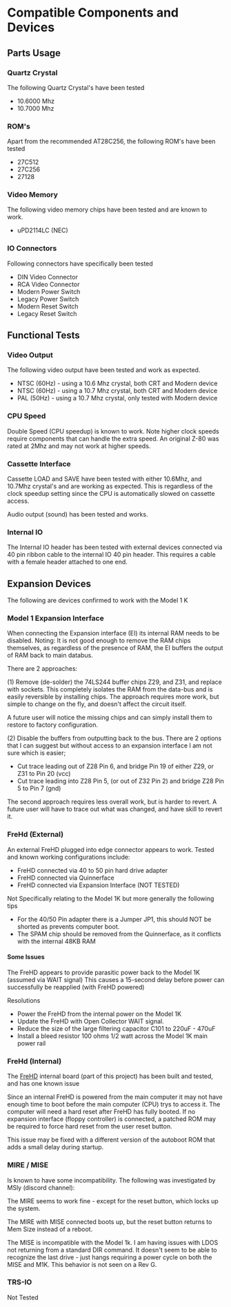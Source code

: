 # Compatible Components and Devices

## Parts Usage

### Quartz Crystal

The following Quartz Crystal's have been tested
* 10.6000 Mhz
* 10.7000 Mhz

### ROM's
Apart from the recommended AT28C256, the following ROM's have been tested
* 27C512
* 27C256
* 27128

### Video Memory
The following video memory chips have been tested and are known to work.
* uPD2114LC (NEC)

### IO Connectors

Following connectors have specifically been tested
* DIN Video Connector
* RCA Video Connector
* Modern Power Switch
* Legacy Power Switch
* Modern Reset Switch
* Legacy Reset Switch

## Functional Tests

### Video Output

The following video output have been tested and work as expected.
* NTSC (60Hz) - using a 10.6 Mhz crystal, both CRT and Modern device
* NTSC (60Hz) - using a 10.7 Mhz crystal, both CRT and Modern device
* PAL (50Hz) - using a 10.7 Mhz crystal, only tested with Modern device

### CPU Speed 

Double Speed (CPU speedup) is known to work. Note higher clock speeds require
components that can handle the extra speed. An original Z-80 was rated at 2Mhz
and may not work at higher speeds.

### Cassette Interface

Cassette LOAD and SAVE have been tested with either 10.6Mhz, and 10.7Mhz crystal's and are working as expected. 
This is regardless of the clock speedup setting since the CPU is automatically slowed on cassette access.

Audio output (sound) has been tested and works.

### Internal IO

The Internal IO header has been tested with external devices connected via 40 pin ribbon cable
to the internal IO 40 pin header. This requires a cable with a female header attached to one end. 

## Expansion Devices

The following are devices confirmed to work with the Model 1 K

### Model 1 Expansion Interface

When connecting the Expansion interface (EI) its internal RAM needs to be disabled.
Noting: It is not good enough to remove the RAM chips themselves, as regardless of the
presence of RAM, the EI buffers the output of RAM back to main databus.

There are 2 approaches:

(1) Remove (de-solder) the 74LS244 buffer chips Z29, and Z31, and replace with sockets.
This completely isolates the RAM from the data-bus and is easily reversible by installing chips.
The approach requires more work, but simple to change on the fly, and doesn't affect the circuit itself.

A future user will notice the missing chips and can simply install them to restore to factory
configuration.

(2) Disable the buffers from outputting back to the bus. There are 2 options that I can suggest
but without access to an expansion interface I am not sure which is easier;
* Cut trace leading out of Z28 Pin 6, and bridge Pin 19 of either Z29, or Z31 to Pin 20 (vcc)
* Cut trace leading into Z28 Pin 5, (or out of Z32 Pin 2) and bridge Z28 Pin 5 to Pin 7 (gnd)

The second approach requires less overall work, but is harder to revert. A future user will have
to trace out what was changed, and have skill to revert it.

### FreHd (External)

An external FreHD plugged into edge connector appears to work. 
Tested and known working configurations include:
* FreHD connected via 40 to 50 pin hard drive adapter
* FreHD connected via Quinnerface
* FreHD connected via Expansion Interface (NOT TESTED)

Not Specifically relating to the Model 1K but more generally the following tips
* For the 40/50 Pin adapter there is a Jumper JP1, this should NOT be shorted as prevents computer boot.
* The SPAM chip should be removed from the Quinnerface, as it conflicts with the internal 48KB RAM

#### Some Issues

The FreHD appears to provide parasitic power back to the Model 1K (assumed via WAIT signal)
This causes a 15-second delay before power can successfully be reapplied (with FreHD powered)

Resolutions
* Power the FreHD from the internal power on the Model 1K
* Update the FreHD with Open Collector WAIT signal.
* Reduce the size of the large filtering capacitor C101 to 220uF - 470uF
* Install a bleed resistor 100 ohms 1/2 watt across the Model 1K main power rail

### FreHd (Internal)

The [FreHD](./frehd/README.md) internal board (part of this project)
has been built and tested, and has one known issue

Since an internal FreHD is powered from the main computer it may not
have enough time to boot before the main computer (CPU) trys to access it.
The computer will need a hard reset after FreHD has fully booted.
If no expansion interface (floppy controller) is connected, 
a patched ROM may be required to force hard reset from the user reset button.

This issue may be fixed with a different version of the autoboot ROM
that adds a small delay during startup.

### MIRE / MISE

Is known to have some incompatibility. The following was investigated by MSly (discord channel):

The MIRE seems to work fine - except for the reset button, which locks up the system.

The MIRE with MISE connected boots up, but the reset button returns to Mem Size instead of a reboot.

The MISE is incompatible with the Model 1k. I am having issues with LDOS not returning from a standard DIR command.
It doesn't seem to be able to recognize the last drive - just hangs requiring a power cycle on both the MISE and M1K.
This behavior is not seen on a Rev G.

### TRS-IO

Not Tested


